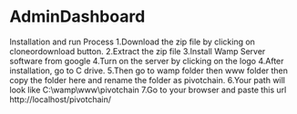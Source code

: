 # AdminDashboard
Installation and run Process
1.Download the zip file by clicking on cloneordownload button.
2.Extract the zip file
3.Install Wamp Server software from google
4.Turn on the server by clicking on the logo
4.After installation, go to C drive.
5.Then go to wamp folder then www folder then copy the folder here and rename the folder as pivotchain.
6.Your path will look like C:\wamp\www\pivotchain
7.Go to your browser and paste this url http://localhost/pivotchain/
